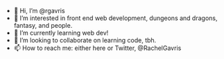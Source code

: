 - 👋 Hi, I’m @rgavris
- 👀 I’m interested in front end web development, dungeons and dragons, fantasy, and people.
- 🌱 I’m currently learning web dev!
- 💞️ I’m looking to collaborate on learning code, tbh.
- 📫 How to reach me: either here or Twitter, @RachelGavris

<!---
rgavris/rgavris is a ✨ special ✨ repository because its `README.md` (this file) appears on your GitHub profile.
You can click the Preview link to take a look at your changes.
--->
